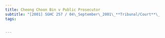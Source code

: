 ```yaml
---
title: Cheong Choon Bin v Public Prosecutor 
subtitle: "[2001] SGHC 257 / 04\_September\_2001\_**Tribunal/Court**\_:High\_Court\_**Coram**\_:Yong\_Pung\_How\_CJ\_**Counsel\_Name(s)**\_:—\_**Parties**\_:—"
tags:


---
```


